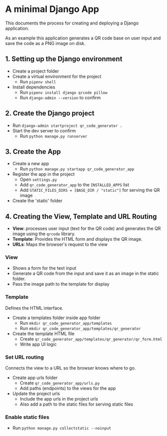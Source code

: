 # A minimal Django App
This documents the process for creating and deploying a Django application.

As an example this application generates a QR code base on user input and save the code as a PNG image on disk.

## 1. Setting up the Django environment
* Create a project folder
* Create a virtual environment for the project
  * Run `pipenv shell`
* Install dependencies
  * Run `pipenv install django qrcode pillow`
  * Run `django-admin --version` to confirm
## 2. Create the Django project
* Run `django-admin startproject qr_code_generator .`
* Start the dev server to confirm
  * Run `python manage.py runserver`

## 3. Create the App
* Create a new app
  * Run `python manage.py startapp qr_code_generator_app`
* Register the app in the project
  * Open `settings.py`
  * Add `qr_code_generator_app` to the `INSTALLED_APPS` list
  * Add `STATIC_FILES_DIRS = [BASE_DIR / "static"]` for serving the QR image
* Create the 'static' folder

## 4. Creating the View, Template and URL Routing
* **View**: processes user input (text for the QR code) and generates the QR image using the `qrcode` library.
* **Template**: Provides the HTML form and displays the QR image.
* **URLs**: Maps the browser's request to the view

### View
* Shows a form for the text input
* Generate a QR code from the input and save it as an image in the static folder.
* Pass the image path to the template for display

### Template
Defines the HTML interface.

* Create a templates folder inside app folder
  * Run `mkdir qr_code_generator_app/templates`
  * Run `mkdir qr_code_generator_app/templates/qr_generator`
* Create the template HTML file
  * Create `qr_code_generator_app/templates/qr_generator/qr_form.html`
  * Write app UI logic

### Set URL routing
Connects the view to a URL so the browser knows where to go.

* Create app urls folder
  * Create `qr_code_generator_app/urls.py`
  * Add paths (endpoints) to the views for the app
* Update the project urls
  * Include the app urls in the project urls
  * Also add a path to the static files for serving static files
### Enable static files
* Run `python manage.py collectstatic --noinput`

